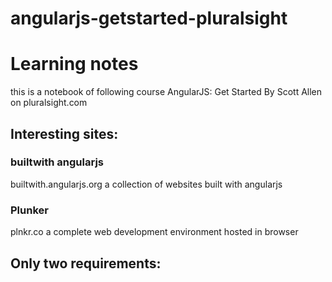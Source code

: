 # angularjs-getstarted-pluralsight

# Learning notes
this is a notebook of following course AngularJS: Get Started By Scott Allen on pluralsight.com

## Interesting sites:

### builtwith angularjs
builtwith.angularjs.org
a collection of websites built with angularjs

### Plunker
plnkr.co
a complete web development environment hosted in browser

## Only two requirements:

### <script> tag pointing to angularjs
```
<script src="angular.js"></script>
```

### ng-app directive as an attribute added to html
```
<div ng-app>
  <!-- everything within this div is under ng-app controller control -->
</div>
```

## Controller

Controllers controll information that is put on the page or save information that user types into page
Controllers use directive `ng-controller` placed as an attribute in html on a div that it will controll

`<div ng-app>` is a directive that initialises (bootstraps) angularJS in the section, preferably in the page
`<div ng-controller>` is a directive that alows to control information in the section
`<div ng-controller="MainCtrl">` controllers can have specified names
that specifically named controller needs to be created in .js file as a function assigned to a variable of that name
```
const MainCtrl = function($scope) {
  $scope.message = 'Hello!';
}
```
AngularJS will invoke this function when it needs to create the controller to manage area of the page
When AngularJS creates that controller it can pass in a parameter to that function `$scope`
We can assign model to that `$scope` argument - so `$scope` is not a model, but things that are attached to it will be a model
in the example we assigned a single property `.message` and apponted a string `"Hello!"` to it. That makes message available to us inside html so we can data bind it into a display

### Responsibilities:
Primary responsibility of a controller is to setup a model on a $scope object
AngularJS passes $scope into controller function and then controller manipulates that $scope.
That's why controller never has to directly manipulate html - the view - it only manipulates a $scope by attaching a model. Then it uses binding expressions to move data form $scope into the view.
We can also setup methods that react to events through directive.

### Capabilities:
* multiple controllers in one html page
* complex objects
* nested controllers
* controllers can be used to manipulate attributes too `<img src="{{chart.source}}">
